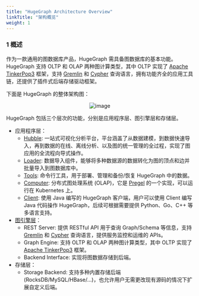 ```yaml
---
title: "HugeGraph Architecture Overview"
linkTitle: "架构概览"
weight: 1
---
```


### 1 概述

作为一款通用的图数据库产品，HugeGraph 需具备图数据库的基本功能。HugeGraph 支持 OLTP 和 OLAP 两种图计算类型，其中 OLTP 实现了 [Apache TinkerPop3](https://tinkerpop.apache.org) 框架，支持 [Gremlin](https://tinkerpop.apache.org/gremlin.html) 和 [Cypher](https://en.wikipedia.org/wiki/Cypher) 查询语言，拥有功能齐全的应用工具链，还提供了插件式后端存储驱动框架。

下面是 HugeGraph 的整体架构图：

<div style="text-align: center;">
  <img src="/docs/images/design/architectural-revised.png" alt="image">
</div>

HugeGraph 包括三个层次的功能，分别是应用程序层、图引擎层和存储层。

- 应用程序层：
  - [Hubble](/docs/quickstart/hugegraph-hubble/): 一站式可视化分析平台，平台涵盖了从数据建模，到数据快速导入，再到数据的在线、离线分析、以及图的统一管理的全过程，实现了图应用的全流程向导式操作。
  - [Loader](/docs/quickstart/hugegraph-loader/): 数据导入组件，能够将多种数据源的数据转化为图的顶点和边并批量导入到图数据库中。
  - [Tools](/docs/quickstart/hugegraph-tools/): 命令行工具，用于部署、管理和备份/恢复 HugeGraph 中的数据。
  - [Computer](/docs/quickstart/hugegraph-computer/): 分布式图处理系统 (OLAP)，它是 [Pregel](https://kowshik.github.io/JPregel/pregel_paper.pdf) 的一个实现，可以运行在 Kubernetes 上。
  - [Client](/docs/quickstart/hugegraph-client/): 使用 Java 编写的 HugeGraph 客户端，用户可以使用 Client 编写 Java 代码操作 HugeGraph，后续可根据需要提供 Python、Go、C++ 等多语言支持。
- [图引擎层](/docs/quickstart/hugegraph-server/)：
  - REST Server: 提供 RESTful API 用于查询 Graph/Schema 等信息，支持 [Gremlin](https://tinkerpop.apache.org/gremlin.html) 和 [Cypher](https://en.wikipedia.org/wiki/Cypher) 查询语言，提供服务监控和运维的 APIs。
  - Graph Engine: 支持 OLTP 和 OLAP 两种图计算类型，其中 OLTP 实现了 [Apache TinkerPop3](https://tinkerpop.apache.org) 框架。
  - Backend Interface: 实现将图数据存储到后端。
- 存储层：
  - Storage Backend: 支持多种内置存储后端 (RocksDB/MySQL/HBase/...)，也允许用户无需更改现有源码的情况下扩展自定义后端。
